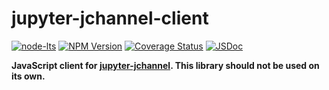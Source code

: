 jupyter-jchannel-client
=======================

[![node-lts](https://img.shields.io/node/v-lts/jupyter-jchannel-client)](https://nodejs.org/en/about/previous-releases)
[![NPM Version](https://img.shields.io/npm/v/jupyter-jchannel-client)](https://www.npmjs.com/package/jupyter-jchannel-client)
[![Coverage Status](https://coveralls.io/repos/github/hashiprobr/jupyter-jchannel-client/badge.svg)](https://coveralls.io/github/hashiprobr/jupyter-jchannel-client)
[![JSDoc](https://img.shields.io/badge/docs-reference-blue)](https://hashiprobr.github.io/jupyter-jchannel-client)

**JavaScript client for
[jupyter-jchannel](https://github.com/hashiprobr/jupyter-jchannel). This library
should not be used on its own.**
